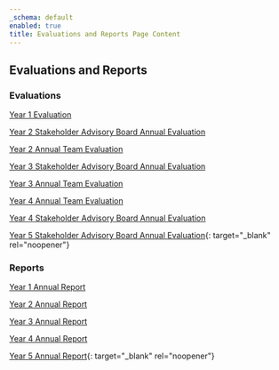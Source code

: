 ```yaml
---
_schema: default
enabled: true
title: Evaluations and Reports Page Content
---
```

## Evaluations and Reports

### Evaluations

[Year 1 Evaluation](https://drive.google.com/file/d/1LescLZCixXT2Y9qNmL7YVp1r53LTmTIn/view?usp=sharing)

[Year 2 Stakeholder Advisory Board Annual Evaluation](https://drive.google.com/file/d/1On_GUDmGEOKfSGb8UCSif0bxaKLtImOl/view?usp=sharing)

[Year 2 Annual Team Evaluation](https://drive.google.com/file/d/1tyi_P-dLZ_gyvHhHAyjtbh6kBdrDUiCp/view?usp=sharing)

[Year 3 Stakeholder Advisory Board Annual Evaluation](https://drive.google.com/file/d/1KthfzXxFTNMYkIfYCaBSpfS3DV7zMtwg/view?usp=sharing)

[Year 3 Annual Team Evaluation](https://drive.google.com/file/d/1eoRfusjKGJV6CJUzOKwOQGCDUXzdtNBs/view?usp=sharing)

[Year 4 Annual Team Evaluation](https://drive.google.com/file/d/18YijMDINDKY9_WZAaEfbtWxXrW_bY4jd/view?usp=sharing)

[Year 4 Stakeholder Advisory Board Annual Evaluation](https://drive.google.com/file/d/1ncdKZMkeynFHGtII7ziw0O2mX1SJLySl/view?usp=sharing)

[Year 5 Stakeholder Advisory Board Annual Evaluation](https://drive.google.com/file/d/1tMDO5BYlByN5-VGgDnXkkrHAz3_MSxRT/view?usp=sharing){: target="_blank" rel="noopener"}

### Reports

[Year 1 Annual Report](https://drive.google.com/file/d/1bIICflqm3U4nqQHcP3hItZUMsH-zWrE5/view?usp=sharing)

[Year 2 Annual Report](https://drive.google.com/file/d/1YyeJ9Y9GFNsQ0fkD_v0VutH6taFvO0oN/view?usp=sharing)

[Year 3 Annual Report](https://drive.google.com/file/d/1f7VFwrlghbjoVSHwMcXWDI1IhVF_VV9M/view?usp=sharing)

[Year 4 Annual Report](https://drive.google.com/file/d/1ekzmhwLcMVe2iJekRhSGeG3tLBqZAHoH/view?usp=drive_link)

[Year 5 Annual Report](https://drive.google.com/file/d/1p87nQztqZtL3E52UNFnQY-bzrmdLgOH7/view?usp=sharing){: target="_blank" rel="noopener"}